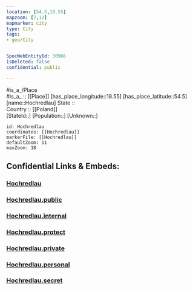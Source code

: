 ```yaml
---
location: [54.5,18.55] 
mapzoom: [7,12] 
mapmarker: city 
type: City
tags:
- geo/City


SpocWebEntityId: 30966
isDeleted: false
confidential: public

---
```

#is_a_/Place  
#is_a_ :: [[Place]] 
[has_place_longitude::18.55] 
[has_place_latitude::54.5] 
[name::Hochredlau] 
State ::  
Country :: [[Poland]]  
[StateId::] 
[Population::] 
[Unknown::] 


```leaflet
id: Hochredlau
coordinates: [[Hochredlau]] 
markerFile: [[Hochredlau]] 
defaultZoom: 11 
maxZoom: 18
```


## Confidential Links & Embeds: 

### [Hochredlau](/_Standards/Earth/Continent/Europe/Europe~East/Poland/Provinces~Poland/Pomeranian/City/Hochredlau.md) 

### [Hochredlau.public](/_public/Earth/Continent/Europe/Europe~East/Poland/Provinces~Poland/Pomeranian/City/Hochredlau.public.md) 

### [Hochredlau.internal](/_internal/Earth/Continent/Europe/Europe~East/Poland/Provinces~Poland/Pomeranian/City/Hochredlau.internal.md) 

### [Hochredlau.protect](/_protect/Earth/Continent/Europe/Europe~East/Poland/Provinces~Poland/Pomeranian/City/Hochredlau.protect.md) 

### [Hochredlau.private](/_private/Earth/Continent/Europe/Europe~East/Poland/Provinces~Poland/Pomeranian/City/Hochredlau.private.md) 

### [Hochredlau.personal](/_personal/Earth/Continent/Europe/Europe~East/Poland/Provinces~Poland/Pomeranian/City/Hochredlau.personal.md) 

### [Hochredlau.secret](/_secret/Earth/Continent/Europe/Europe~East/Poland/Provinces~Poland/Pomeranian/City/Hochredlau.secret.md)

